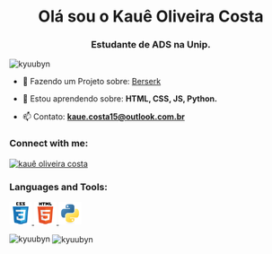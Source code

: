 <h1 align="center">Olá sou o Kauê Oliveira Costa</h1>
<h3 align="center">Estudante de ADS na Unip.</h3>

<p align="left"> <img src="https://komarev.com/ghpvc/?username=kyuubyn&label=Profile%20views&color=0e75b6&style=flat" alt="kyuubyn" /> </p>

- 🚀 Fazendo um Projeto sobre: [Berserk](https://github.com/kyuubyN/ProjectBerserk)

- 🌱 Estou aprendendo sobre: **HTML, CSS, JS, Python.**

- 📫 Contato: **kaue.costa15@outlook.com.br**

<h3 align="left">Connect with me:</h3>
<p align="left">
<a href="https://www.linkedin.com/in/kau%C3%AA-oliveira-costa-620570229" target="blank"><img align="center" src="https://raw.githubusercontent.com/rahuldkjain/github-profile-readme-generator/master/src/images/icons/Social/linked-in-alt.svg" alt="kauê oliveira costa" height="30" width="40" /></a>
</p>

<h3 align="left">Languages and Tools:</h3>
<p align="left"> <a href="https://www.w3schools.com/css/" target="_blank" rel="noreferrer"> <img src="https://raw.githubusercontent.com/devicons/devicon/master/icons/css3/css3-original-wordmark.svg" alt="css3" width="40" height="40"/> </a> <a href="https://www.w3.org/html/" target="_blank" rel="noreferrer"> <img src="https://raw.githubusercontent.com/devicons/devicon/master/icons/html5/html5-original-wordmark.svg" alt="html5" width="40" height="40"/> </a> <a href="https://www.python.org" target="_blank" rel="noreferrer"> <img src="https://raw.githubusercontent.com/devicons/devicon/master/icons/python/python-original.svg" alt="python" width="40" height="40"/> </a> </p>

<p><img align="left" src="https://github-readme-stats.vercel.app/api/top-langs?username=kyuubyn&show_icons=true&locale=en&layout=compact" alt="kyuubyn" /></p>

<p>&nbsp;<img align="center" src="https://github-readme-stats.vercel.app/api?username=kyuubyn&show_icons=true&locale=en" alt="kyuubyn" /></p>
